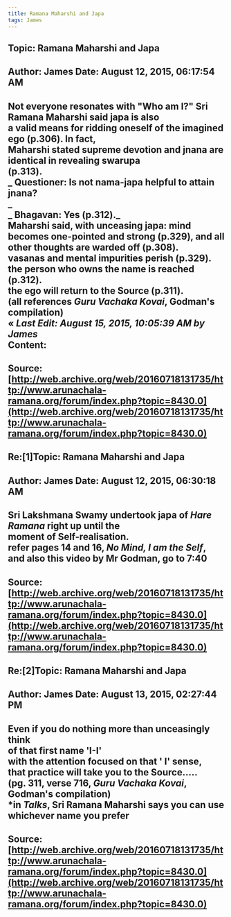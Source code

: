 ```yaml
--- 
title: Ramana Maharshi and Japa   
tags: James  
---  
```

## Topic: Ramana Maharshi and Japa  
Author: James               Date: August 12, 2015, 06:17:54 AM  
---  
Not everyone resonates with "Who am I?" Sri Ramana Maharshi said japa is also  
a valid means for ridding oneself of the imagined ego (p.306). In fact,  
Maharshi stated supreme devotion and jnana are identical in revealing swarupa  
(p.313).   
 _ Questioner: Is not nama-japa helpful to attain jnana?   
_   
 _ Bhagavan: Yes (p.312)._   
Maharshi said, with unceasing japa: mind becomes one-pointed and strong (p.329), and all other thoughts are warded off (p.308).  
vasanas and mental impurities perish (p.329).  
the person who owns the name is reached (p.312).  
the ego will return to the Source (p.311).  
(all references _Guru Vachaka Kovai_, Godman's compilation)  
« _Last Edit: August 15, 2015, 10:05:39 AM by James_  
Content:
 ---  
Source:[http://web.archive.org/web/20160718131735/http://www.arunachala-ramana.org/forum/index.php?topic=8430.0](http://web.archive.org/web/20160718131735/http://www.arunachala-ramana.org/forum/index.php?topic=8430.0)   
---  

## Re:[1]Topic:  Ramana Maharshi and Japa  
Author: James               Date: August 12, 2015, 06:30:18 AM  
---  
Sri Lakshmana Swamy undertook japa of _**Hare Ramana**_ right up until the  
moment of Self-realisation.   
refer pages 14 and 16, _No Mind, I am the Self_,   
and also this video by Mr Godman, go to 7:40
 ---  
Source:[http://web.archive.org/web/20160718131735/http://www.arunachala-ramana.org/forum/index.php?topic=8430.0](http://web.archive.org/web/20160718131735/http://www.arunachala-ramana.org/forum/index.php?topic=8430.0)   
---  

## Re:[2]Topic:  Ramana Maharshi and Japa  
Author: James               Date: August 13, 2015, 02:27:44 PM  
---  
Even if you do nothing more than **unceasingly think**   
of that first name 'I-I'   
with the attention focused on that **' I' sense**,   
that practice will take you **to the Source**.....   
(pg. 311, verse 716, _Guru Vachaka Kovai_, Godman's compilation)   
*in _Talks_, Sri Ramana Maharshi says you can use whichever name you prefer
 ---  
Source:[http://web.archive.org/web/20160718131735/http://www.arunachala-ramana.org/forum/index.php?topic=8430.0](http://web.archive.org/web/20160718131735/http://www.arunachala-ramana.org/forum/index.php?topic=8430.0)   
---  

